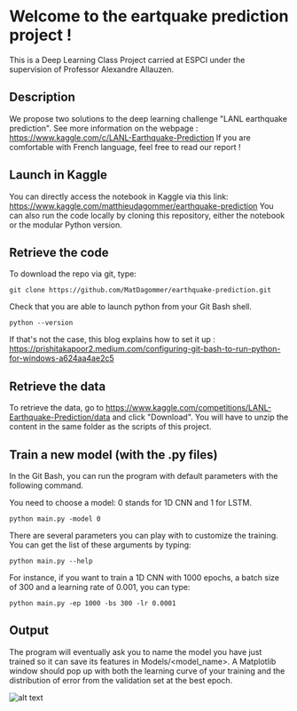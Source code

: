 # Welcome to the eartquake prediction project !

This is a Deep Learning Class Project carried at ESPCI under the supervision of Professor Alexandre Allauzen.

## Description

We propose two solutions to the deep learning challenge "LANL earthquake prediction". 
See more information on the webpage : https://www.kaggle.com/c/LANL-Earthquake-Prediction
If you are comfortable with French language, feel free to read our report !

## Launch in Kaggle

You can directly access the notebook in Kaggle via this link: https://www.kaggle.com/matthieudagommer/earthquake-prediction
You can also run the code locally by cloning this repository, either the notebook or the modular Python version. 

## Retrieve the code

To download the repo via git, type:

    git clone https://github.com/MatDagommer/earthquake-prediction.git
  
Check that you are able to launch python from your Git Bash shell. 

    python --version

If that's not the case, this blog explains how to set it up : https://prishitakapoor2.medium.com/configuring-git-bash-to-run-python-for-windows-a624aa4ae2c5

## Retrieve the data

To retrieve the data, go to https://www.kaggle.com/competitions/LANL-Earthquake-Prediction/data and click "Download".
You will have to unzip the content in the same folder as the scripts of this project.

## Train a new model (with the .py files)

In the Git Bash, you can run the program with default parameters with the following command. 

You need to choose a model: 0 stands for 1D CNN and 1 for LSTM.

    python main.py -model 0
    
There are several parameters you can play with to customize the training. You can get the list of these arguments by typing:

    python main.py --help
    
For instance, if you want to train a 1D CNN with 1000 epochs, a batch size of 300 and a learning rate of 0.001, you can type:
    
    python main.py -ep 1000 -bs 300 -lr 0.0001
    
## Output

The program will eventually ask you to name the model you have just trained so it can save its features in Models/<model_name>.
A Matplotlib window should pop up with both the learning curve of your training and the distribution of error from the validation set at the best epoch.

![alt text](mol_dyn.PNG)
